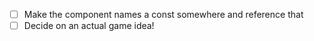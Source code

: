 - [ ] Make the component names a const somewhere and reference that
- [ ] Decide on an actual game idea!
